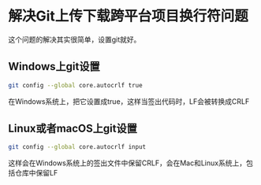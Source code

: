 # 解决Git上传下载跨平台项目换行符问题

这个问题的解决其实很简单，设置git就好。

## Windows上git设置

```bash
git config --global core.autocrlf true
```

在Windows系统上，把它设置成true，这样当签出代码时，LF会被转换成CRLF

## Linux或者macOS上git设置

```bash
git config --global core.autocrlf input
```

这样会在Windows系统上的签出文件中保留CRLF，会在Mac和Linux系统上，包括仓库中保留LF
